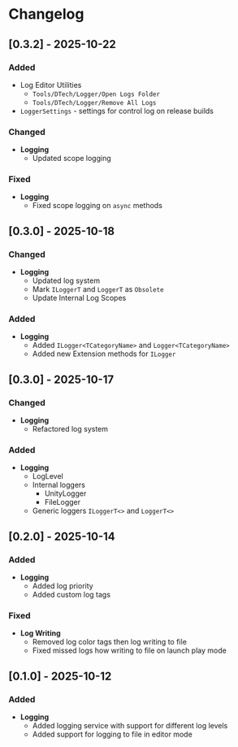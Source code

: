 # Changelog

## [0.3.2] - 2025-10-22

### Added
- Log Editor Utilities
  - ``Tools/DTech/Logger/Open Logs Folder``
  - ``Tools/DTech/Logger/Remove All Logs``
- ``LoggerSettings`` - settings for control log on release builds

### Changed
- **Logging**
  - Updated scope logging

### Fixed
- **Logging**
  - Fixed scope logging on ``async`` methods

## [0.3.0] - 2025-10-18

### Changed
- **Logging**
    - Updated log system
    - Mark ``ILoggerT`` and ``LoggerT`` as ``Obsolete``
    - Update Internal Log Scopes

### Added
- **Logging**
    - Added ``ILogger<TCategoryName>`` and ``Logger<TCategoryName>``
    - Added new Extension methods for ``ILogger``

## [0.3.0] - 2025-10-17

### Changed
- **Logging**
  - Refactored log system

### Added
- **Logging**
  - LogLevel
  - Internal loggers
    - UnityLogger
    - FileLogger
  - Generic loggers ``ILoggerT<>`` and ``LoggerT<>``

## [0.2.0] - 2025-10-14

### Added
- **Logging**
  - Added log priority
  - Added custom log tags

### Fixed
- **Log Writing**
  - Removed log color tags then log writing to file
  - Fixed missed logs how writing to file on launch play mode

## [0.1.0] - 2025-10-12

### Added
- **Logging**
  - Added logging service with support for different log levels
  - Added support for logging to file in editor mode

